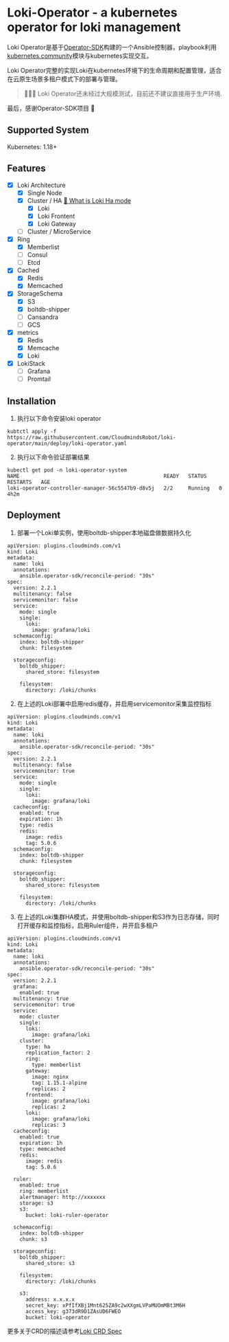 # Loki-Operator - a kubernetes operator for loki management

Loki Operator是基于[Operator-SDK](https://github.com/operator-framework/operator-sdk)构建的一个Ansible控制器，playbook利用[kubernetes.community](https://github.com/ansible-collections/community.kubernetes)模块与kubernetes实现交互。

Loki Operator完整的实现Loki在kubernetes环境下的生命周期和配置管理，适合在云原生场景多租户模式下的部署与管理。

> 🔔🔔🔔 Loki Operator还未经过大规模测试，目前还不建议直接用于生产环境.

最后，感谢Operator-SDK️项目 🌈

## Supported System

Kubernetes: 1.18+

## Features
- [x] Loki Architecture
  - [x] Single Node
  - [x] Cluster / HA [ 🔔 What is Loki Ha mode](https://github.com/grafana/loki/tree/main/production/docker)
    - [x] Loki
    - [x] Loki Frontent
    - [x] Loki Gateway
  - [ ] Cluster / MicroService
- [x] Ring
  - [x] Memberlist
  - [ ] Consul 
  - [ ] Etcd 
- [x] Cached
  - [x] Redis
  - [x] Memcached
- [x] StorageSchema
  - [x] S3
  - [x] boltdb-shipper
  - [ ] Cansandra
  - [ ] GCS
- [x] metrics
  - [x] Redis
  - [x] Memcache
  - [x] Loki
- [x] LokiStack
  - [ ] Grafana
  - [ ] Promtail

## Installation

1. 执行以下命令安装loki operator

```
kubtctl apply -f https://raw.githubusercontent.com/CloudmindsRobot/loki-operator/main/deploy/loki-operator.yaml
```

2. 执行以下命令验证部署结果

```
kubectl get pod -n loki-operator-system
NAME                                               READY   STATUS    RESTARTS   AGE
loki-operator-controller-manager-56c5547b9-d8v5j   2/2     Running   0          4h2m
```

## Deployment

1. 部署一个Loki单实例，使用boltdb-shipper本地磁盘做数据持久化

```
apiVersion: plugins.cloudminds.com/v1
kind: Loki
metadata:
  name: loki
  annotations:
    ansible.operator-sdk/reconcile-period: "30s"
spec:
  version: 2.2.1
  multitenancy: false
  servicemonitor: false
  service: 
    mode: single
    single:
      loki:
        image: grafana/loki
  schemaconfig:
    index: boltdb-shipper
    chunk: filesystem

  storageconfig:
    boltdb_shipper:
      shared_store: filesystem

    filesystem:
      directory: /loki/chunks
```

2. 在上述的Loki部署中启用redis缓存，并启用servicemonitor采集监控指标

```
apiVersion: plugins.cloudminds.com/v1
kind: Loki
metadata:
  name: loki
  annotations:
    ansible.operator-sdk/reconcile-period: "30s"
spec:
  version: 2.2.1
  multitenancy: false
  servicemonitor: true
  service: 
    mode: single
    single:
      loki:
        image: grafana/loki
  cacheconfig: 
    enabled: true
    expiration: 1h
    type: redis
    redis:
      image: redis
      tag: 5.0.6
  schemaconfig:
    index: boltdb-shipper
    chunk: filesystem

  storageconfig:
    boltdb_shipper:
      shared_store: filesystem

    filesystem:
      directory: /loki/chunks
```

3. 在上述的Loki集群HA模式，并使用boltdb-shipper和S3作为日志存储，同时打开缓存和监控指标，启用Ruler组件，并开启多租户

```
apiVersion: plugins.cloudminds.com/v1
kind: Loki
metadata:
  name: loki
  annotations:
    ansible.operator-sdk/reconcile-period: "30s"
spec:
  version: 2.2.1
  grafana: 
    enabled: true
  multitenancy: true
  servicemonitor: true
  service: 
    mode: cluster
    single:
      loki:
        image: grafana/loki
    cluster:
      type: ha
      replication_factor: 2
      ring:
        type: memberlist
      gateway:
        image: nginx
        tag: 1.15.1-alpine
        replicas: 2
      frontend:
        image: grafana/loki
        replicas: 2 
      loki:
        image: grafana/loki
        replicas: 3
  cacheconfig: 
    enabled: true
    expiration: 1h
    type: memcached
    redis:
      image: redis
      tag: 5.0.6

  ruler:
    enabled: true
    ring: memberlist
    alertmanager: http://xxxxxxx
    storage: s3
    s3:
      bucket: loki-ruler-operator

  schemaconfig:
    index: boltdb-shipper
    chunk: s3

  storageconfig:
    boltdb_shipper:
      shared_store: s3

    filesystem:
      directory: /loki/chunks

    s3:
      address: x.x.x.x
      secret_key: xPfIfXBj1Mnt625ZA9c2wXXgmLVPaMUOmMBt3M6H
      access_key: g373dR9D1ZAsUD6FWEO
      bucket: loki-operator
```

更多关于CRD的描述请参考[Loki CRD Spec](deploy/crd_loki_spec.md)

